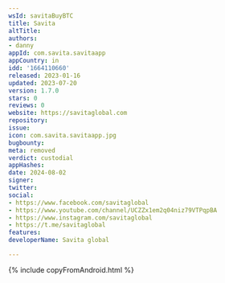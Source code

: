 ```yaml
---
wsId: savitaBuyBTC
title: Savita
altTitle: 
authors:
- danny
appId: com.savita.savitaapp
appCountry: in
idd: '1664110660'
released: 2023-01-16
updated: 2023-07-20
version: 1.7.0
stars: 0
reviews: 0
website: https://savitaglobal.com
repository: 
issue: 
icon: com.savita.savitaapp.jpg
bugbounty: 
meta: removed
verdict: custodial
appHashes: 
date: 2024-08-02
signer: 
twitter: 
social:
- https://www.facebook.com/savitaglobal
- https://www.youtube.com/channel/UCZZx1em2q04niz79VTPqpBA
- https://www.instagram.com/savitaglobal
- https://t.me/savitaglobal
features: 
developerName: Savita global

---
```


{% include copyFromAndroid.html %}
